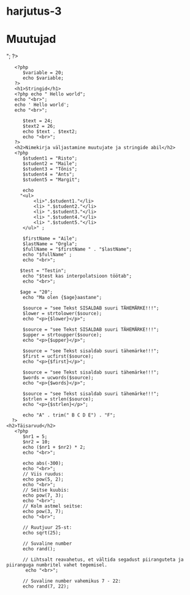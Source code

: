harjutus-3
==========
<!DOCTYPE HTML>
<html>
   <head>
   <title>Harjutus3</title>
   <meta http-equiv="Content-Type" content="text/html;
   charset=utf-8">
   <title>PHP põhitõed</title>
   </head>
   <body>
    <h1>Muutujad</h1>
      <?php 
          $variable = 10;
          echo $variable;
          echo "<br>";
       ?>  

       <?php 
          $variable = 20;
          echo $variable;
       ?> 
       <h1>Stringid</h1>
       <?php echo " Hello world"; 
       echo "<br>";
       echo ' Hello world'; 
       echo "<br>";

          $text = 24;
          $text2 = 26;
          echo $text . $text2; 
          echo "<br>";
       ?>
       <h2>Nimekirja väljastamine muutujate ja stringide abil</h2>
       <?php
          $student1 = "Risto";
          $student2 = "Maile";
          $student3 = "Tõnis";
          $student4 = "Ants";
          $student5 = "Margit";

          echo 
         "<ul>
              <li>".$student1."</li>
              <li> ".$student2."</li>
              <li> ".$student3."</li>
              <li> ".$student4."</li>
              <li> ".$student5."</li>
          </ul>" ; 
          
          $firstName = "Aile";
          $lastName = "Orgla";
          $fullName = "$firstName " . "$lastName";
          echo "$fullName" ;  
          echo "<br>";
    
         $test = "Testin";
          echo "$test kas interpolatsioon töötab";
          echo "<br>";

         $age = "20";
          echo "Ma olen {$age}aastane";

          $source = "see Tekst SISALDAB suuri TÄHEMÄRKE!!!";
          $lower = strtolower($source);
          echo "<p>{$lower}</p>";

          $source = "see Tekst SISALDAB suuri TÄHEMÄRKE!!!";
          $upper = strtoupper($source);
          echo "<p>{$upper}</p>";

          $source = "see Tekst sisaldab suuri tähemärke!!!";
          $first = ucfirst($source);
          echo "<p>{$first}</p>";

          $source = "see Tekst sisaldab suuri tähemärke!!!";
          $words = ucwords($source);
          echo "<p>{$words}</p>";

          $source = "see Tekst sisaldab suuri tähemärke!!!";
          $strlen = strlen($source);
          echo "<p>{$strlen}</p>";

          echo "A" . trim(" B C D E") . "F";
      ?>
    <h2>Täisarvud</h2>
       <?php 
          $nr1 = 5;
          $nr2 = 10;
          echo ($nr1 + $nr2) * 2;
          echo "<br>";

          echo abs(-300);
          echo "<br>";
          // Viis ruudus:
          echo pow(5, 2);
          echo "<br>";
          // Seitse kuubis:
          echo pow(7, 3);
          echo "<br>";
          // Kolm astmel seitse:
          echo pow(3, 7);
          echo "<br>";

          // Ruutjuur 25-st:
          echo sqrt(25);

          // Suvaline number
          echo rand();

          // Lihtsalt reavahetus, et vältida segadust piiranguteta ja piiranguga numbritel vahet tegemisel.
           echo "<br>";

          // Suvaline number vahemikus 7 - 22:
          echo rand(7, 22);
   </body>

</html>
